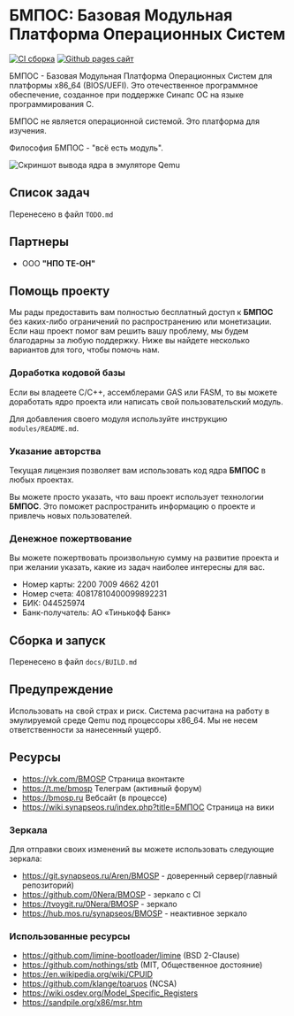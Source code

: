 # БМПОС: Базовая Модульная Платформа Операционных Систем

[![CI сборка](https://github.com/0Nera/BMOSP/actions/workflows/build.yml/badge.svg?branch=master)](https://github.com/0Nera/BMOSP/actions/workflows/build.yml)
[![Github pages сайт](https://github.com/0Nera/BMOSP/actions/workflows/pages/pages-build-deployment/badge.svg?branch=pages)](https://github.com/0Nera/BMOSP/actions/workflows/pages/pages-build-deployment)

БМПОС - Базовая Модульная Платформа Операционных Систем для платформы x86_64 (BIOS/UEFI). Это отечественное программное обеспечение, созданное при поддержке Синапс ОС на языке программирования C.

БМПОС не является операционной системой. Это платформа для изучения.

Философия БМПОС - "всё есть модуль".

![Скриншот вывода ядра в эмуляторе Qemu](https://0nera.github.io/BMOSP/assets/0_0.1.367.png)

## Список задач

Перенесено в файл `TODO.md`

## Партнеры

- ООО **"НПО ТЕ-ОН"**

## Помощь проекту

Мы рады предоставить вам полностью бесплатный доступ к **БМПОС** без каких-либо ограничений по распространению или монетизации. Если наш проект помог вам решить вашу проблему, мы будем благодарны за любую поддержку. Ниже вы найдете несколько вариантов для того, чтобы помочь нам.

### Доработка кодовой базы

Если вы владеете C/C++, ассемблерами GAS или FASM, то вы можете доработать ядро проекта или написать свой пользовательский модуль. 

Для добавления своего модуля используйте инструкцию `modules/README.md`.

### Указание авторства

Текущая лицензия позволяет вам использовать код ядра **БМПОС** в любых проектах.

Вы можете просто указать, что ваш проект использует технологии **БМПОС**. Это поможет распространить информацию о проекте и привлечь новых пользователей.

### Денежное пожертвование

Вы можете пожертвовать произвольную сумму на развитие проекта и при желании указать, какие из задач наиболее интересны для вас.

- Номер карты: 2200 7009 4662 4201
- Номер счета: 40817810400099892231
- БИК: 044525974
- Банк-получатель: АО «Тинькофф Банк»

## Сборка и запуск

Перенесено в файл `docs/BUILD.md`

## Предупреждение

Использовать на свой страх и риск. Система расчитана на работу в эмулируемой среде Qemu под процессоры x86_64.
Мы не несем ответственности за нанесенный ущерб.

## Ресурсы

- <https://vk.com/BMOSP> Страница вконтакте
- <https://t.me/bmosp> Телеграм (активный форум)
- <https://bmosp.ru> Вебсайт (в процессе)
- <https://wiki.synapseos.ru/index.php?title=БМПОС> Страница на вики

### Зеркала

Для отправки своих изменений вы можете использовать следующие зеркала:

- <https://git.synapseos.ru/Aren/BMOSP> - доверенный сервер(главный репозиторий)
- <https://github.com/0Nera/BMOSP> - зеркало с CI
- <https://tvoygit.ru/0Nera/BMOSP> - зеркало
- <https://hub.mos.ru/synapseos/BMOSP> - неактивное зеркало

### Использованные ресурсы

- <https://github.com/limine-bootloader/limine> (BSD 2-Clause)
- <https://github.com/nothings/stb> (MIT, Общественное достояние)
- <https://en.wikipedia.org/wiki/CPUID>
- <https://github.com/klange/toaruos> (NCSA)
- <https://wiki.osdev.org/Model_Specific_Registers>
- <https://sandpile.org/x86/msr.htm>
